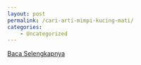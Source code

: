 ```yaml
---
layout: post
permalink: /cari-arti-mimpi-kucing-mati/
categories:
    - Uncategorized
---
```


[Baca Selengkapnya](/10)